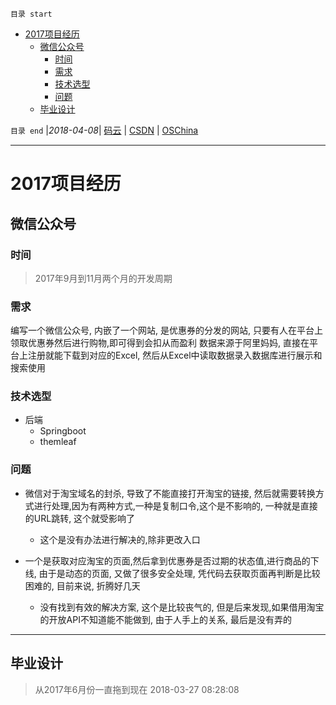 `目录 start`
 
- [2017项目经历](#2017项目经历)
    - [微信公众号](#微信公众号)
        - [时间](#时间)
        - [需求](#需求)
        - [技术选型](#技术选型)
        - [问题](#问题)
    - [毕业设计](#毕业设计)

`目录 end` |_2018-04-08_| [码云](https://gitee.com/kcp1104) | [CSDN](http://blog.csdn.net/kcp606) | [OSChina](https://my.oschina.net/kcp1104)
****************************************
# 2017项目经历

## 微信公众号
### 时间 
> 2017年9月到11月两个月的开发周期

### 需求
编写一个微信公众号, 内嵌了一个网站, 是优惠券的分发的网站, 只要有人在平台上领取优惠券然后进行购物,即可得到会扣从而盈利
数据来源于阿里妈妈, 直接在平台上注册就能下载到对应的Excel, 然后从Excel中读取数据录入数据库进行展示和搜索使用

### 技术选型
- 后端
    - Springboot
    - themleaf

### 问题
- 微信对于淘宝域名的封杀, 导致了不能直接打开淘宝的链接, 然后就需要转换方式进行处理,因为有两种方式,一种是复制口令,这个是不影响的, 一种就是直接的URL跳转, 这个就受影响了  
    - 这个是没有办法进行解决的,除非更改入口

- 一个是获取对应淘宝的页面,然后拿到优惠券是否过期的状态值,进行商品的下线, 由于是动态的页面, 又做了很多安全处理, 凭代码去获取页面再判断是比较困难的, 目前来说, 折腾好几天
    - 没有找到有效的解决方案, 这个是比较丧气的, 但是后来发现,如果借用淘宝的开放API不知道能不能做到, 由于人手上的关系, 最后是没有弄的


******************
## 毕业设计
> 从2017年6月份一直拖到现在 2018-03-27 08:28:08

